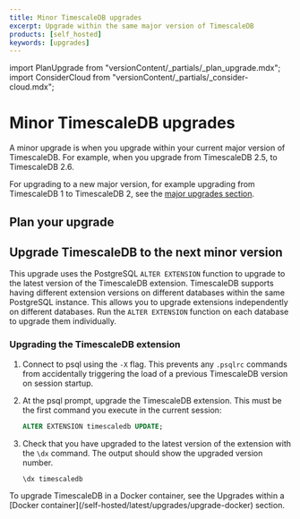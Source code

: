 ```yaml
---
title: Minor TimescaleDB upgrades
excerpt: Upgrade within the same major version of TimescaleDB
products: [self_hosted]
keywords: [upgrades]
---
```


import PlanUpgrade from "versionContent/_partials/_plan_upgrade.mdx";
import ConsiderCloud from "versionContent/_partials/_consider-cloud.mdx";

# Minor TimescaleDB upgrades

A minor upgrade is when you upgrade within your current major version of
TimescaleDB. For example, when you upgrade from TimescaleDB&nbsp;2.5, to
TimescaleDB&nbsp;2.6.

For upgrading to a new major version, for example upgrading from
TimescaleDB&nbsp;1 to TimescaleDB&nbsp;2, see the
[major upgrades section][upgrade-major].

<ConsiderCloud />

## Plan your upgrade

<PlanUpgrade />

## Upgrade TimescaleDB to the next minor version

This upgrade uses the PostgreSQL `ALTER EXTENSION` function to upgrade to the
latest version of the TimescaleDB extension. TimescaleDB supports having
different extension versions on different databases within the same PostgreSQL
instance. This allows you to upgrade extensions independently on different
databases. Run the `ALTER EXTENSION` function on each database to upgrade them
individually.

<Procedure>

### Upgrading the TimescaleDB extension

1.  Connect to psql using the `-X` flag. This prevents any `.psqlrc` commands
   from accidentally triggering the load of a previous TimescaleDB version on
   session startup.
1.  At the psql prompt, upgrade the TimescaleDB extension. This must be the first
   command you execute in the current session:

    ```sql
    ALTER EXTENSION timescaledb UPDATE;
    ```

1.  Check that you have upgraded to the latest version of the extension with the
   `\dx` command. The output should show the upgraded version number.

    ```sql
    \dx timescaledb
    ```

   <Highlight type="note">
    To upgrade TimescaleDB in a Docker container, see the Upgrades within a
    [Docker container](/self-hosted/latest/upgrades/upgrade-docker) section.
   </Highlight>

</Procedure>

[upgrade-major]: /self-hosted/:currentVersion:/upgrades/major-upgrade/

